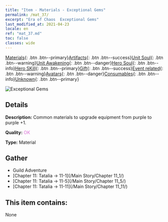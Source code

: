 ```yaml
---
title: "Item - Materials - Exceptional Gems"
permalink: /mat_37/
excerpt: "Era of Chaos  Exceptional Gems"
last_modified_at: 2021-04-23
locale: en
ref: "mat_37.md"
toc: false
classes: wide
---
```

 [Materials](/Items/){: .btn .btn--primary}[Artifacts](/Items/Artifacts/){: .btn .btn--success}[Unit Soul](/Items/UnitSoul/){: .btn .btn--warning}[Unit Awakening](/Items/UnitAwakening/){: .btn .btn--danger}[Hero Soul](/Items/HeroSoul/){: .btn .btn--info}[Hero SKill](/Items/HeroSkill/){: .btn .btn--primary}[Gift](/Items/Gift/){: .btn .btn--success}[Event related](/Items/Events/){: .btn .btn--warning}[Avatars](/Items/Avatars/){: .btn .btn--danger}[Consumables](/Items/Consumables/){: .btn .btn--info}[Unknown](/Items/Unknown/){: .btn .btn--primary}

 ![Exceptional Gems](/images/t/i_cailiao_baoshi2.png)

## Details
 **Description:** Common materials to upgrade equipment from purple to purple +1.

 **Quality:** <span style="color: #DA70D6">OK</span>

 **Type:** Material

## Gather

*    Guild Adventure 
*    [Chapter 11: Tatalia -> 11-1](/Main Story/Chapter 11_1/) 
*    [Chapter 11: Tatalia -> 11-5](/Main Story/Chapter 11_5/) 
*    [Chapter 11: Tatalia -> 11-11](/Main Story/Chapter 11_11/) 

## This item contains:

  None

